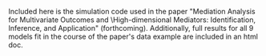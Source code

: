 Included here is the simulation code used in the paper "Mediation Analysis for Multivariate Outcomes and \\High-dimensional Mediators: Identification, Inference, and Application" (forthcoming). Additionally, full results for all 9 models fit in the course of the paper's data example are included in an html doc.
